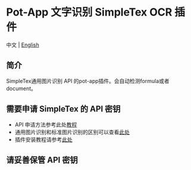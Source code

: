 # Pot-App 文字识别 SimpleTex OCR 插件

中文 | [English](README_EN.md)

## 简介
SimpleTex通用图片识别 API 的pot-app插件。会自动检测formula或者document。

## 需要申请 SimpleTex 的 API 密钥

- API 申请方法参考此处[教程](https://pot-app.com/docs/api/recognize/simple_latex.html)
- 通用图片识别和标准图片识别的区别可以查看[此处](https://simpletex.net/api_doc)
- 插件安装教程请参考[此处](https://pot-app.com/docs/plugin.html)

## 请妥善保管 API 密钥